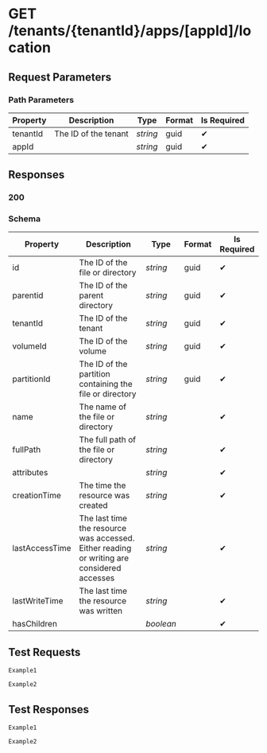 # **GET**   /tenants/{tenantId}/apps/[appId]/location

## __Request Parameters__

### Path Parameters

   | Property | Description          | Type     | Format | Is Required |
   | -------- | -------------------- | -------- | ------ | ----------- |
   | tenantId | The ID of the tenant | _string_ | guid   | ✔           |
   | appId    |                      | _string_ | guid   | ✔           |

## __Responses__

### __200__

### Schema

| Property       | Description                                                                                | Type      | Format | Is Required |
| -------------- | ------------------------------------------------------------------------------------------ | --------- | ------ | ----------- |
| id             | The ID of the file or directory                                                            | _string_  | guid   | ✔           |
| parentid       | The ID of the parent directory                                                             | _string_  | guid   | ✔           |
| tenantId       | The ID of the tenant                                                                       | _string_  | guid   | ✔           |
| volumeId       | The ID of the volume                                                                       | _string_  | guid   | ✔           |
| partitionId    | The ID of the partition containing the file or directory                                   | _string_  | guid   | ✔           |
| name           | The name of the file or directory                                                          | _string_  |        | ✔           |
| fullPath       | The full path of the file or directory                                                     | _string_  |        | ✔           |
| attributes     |                                                                                            | _string_  |        | ✔           |
| creationTime   | The time the resource was created                                                          | _string_  |        | ✔           |
| lastAccessTime | The last time the resource was accessed. Either reading or writing are considered accesses | _string_  |        | ✔           |
| lastWriteTime  | The last time the resource was written                                                     | _string_  |        | ✔           |
| hasChildren    |                                                                                            | _boolean_ |        | ✔           |

## __Test Requests__

```cURL tab= 
Example1
```

```C# tab=
Example2
```

## __Test Responses__

```cURL tab= 
Example1
```

```C# tab=
Example2
```


